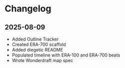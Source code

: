 # Changelog

## 2025-08-09
- Added Outline Tracker
- Created ERA-700 scaffold
- Added diegetic README
- Populated timeline with ERA-100 and ERA-700 beats
- Wrote Wonderdraft map spec
